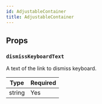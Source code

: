 ```yaml
---
id: AdjustableContainer
title: AdjustableContainer
---
```


## Props

### `dismissKeyboardText`

A text of the link to dismiss keyboard.

| Type   | Required |
| -------| -------- |
| string | Yes      |

